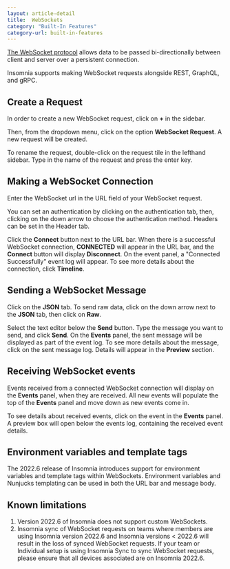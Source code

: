 ```yaml
---
layout: article-detail
title:  WebSockets
category: "Built-In Features"
category-url: built-in-features
---
```


[The WebSocket protocol](https://WebSockets.spec.whatwg.org/) allows data to be passed bi-directionally between client and server over a persistent connection.

Insomnia supports making WebSocket requests alongside REST, GraphQL, and gRPC.

## Create a Request
In order to create a new WebSocket request, click on **+** in the sidebar.

Then, from the dropdown menu, click on the option **WebSocket Request**.  A new request will be created.

To rename the request, double-click on the request tile in the lefthand sidebar.  Type in the name of the request and press the enter key.

## Making a WebSocket Connection
Enter the WebSocket url in the URL field of your WebSocket request.

You can set an authentication by clicking on the authentication tab, then, clicking on the down arrow to choose the authentication method. Headers can be set in the Header tab.

Click the **Connect** button next to the URL bar. When there is a successful WebSocket connection, **CONNECTED** will appear in the URL bar, and the **Connect** button will display **Disconnect**.  On the event panel, a "Connected Successfully" event log will appear.  To see more details about the connection, click **Timeline**.

## Sending a WebSocket Message
Click on the **JSON** tab.  To send raw data, click on the down arrow next to the **JSON** tab, then click on **Raw**.

Select the text editor below the **Send** button. Type the message you want to send, and click **Send**.  On the **Events** panel, the sent message will be displayed as part of the event log. To see more details about the message, click on the sent message log.  Details will appear in the **Preview** section.


## Receiving WebSocket events
Events received from a connected WebSocket connection will display on the **Events** panel, when they are received. All new events will populate the top of the **Events** panel and move down as new events come in.

To see details about received events, click on the event in the **Events** panel.  A preview box will open below the events log, containing the received event details.

## Environment variables and template tags

The 2022.6 release of Insomnia introduces support for environment variables and template tags within WebSockets. Environment variables and Nunjucks templating can be used in both the URL bar and message body.

## Known limitations
1. Version 2022.6 of Insomnia does not support custom WebSockets.
1. Insomnia sync of WebSocket requests on teams where members are using Insomnia version 2022.6 and Insomnia versions < 2022.6 will result in the loss of synced WebSocket requests. If your team or Individual setup is using Insomnia Sync to sync WebSocket requests, please ensure that all devices associated are on Insomnia 2022.6.
